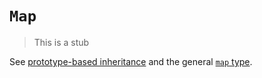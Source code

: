 # `Map`

> This is a stub

See [prototype-based inheritance][concept-prototype-inheritance] and the general [`map` type][type-map].

[concept-prototype-inheritance]: ../info/prototype_inheritance.md
[type-map]: https://github.com/exercism/v3/blob/main/reference/types/map.md
